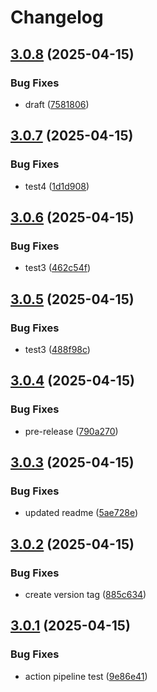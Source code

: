 # Changelog

## [3.0.8](https://github.com/fsdh-pfds/datahub-docs/compare/v3.0.7...v3.0.8) (2025-04-15)


### Bug Fixes

* draft ([7581806](https://github.com/fsdh-pfds/datahub-docs/commit/7581806bb246846b4543ff21e5650585841ba8ec))

## [3.0.7](https://github.com/fsdh-pfds/datahub-docs/compare/v3.0.6...v3.0.7) (2025-04-15)


### Bug Fixes

* test4 ([1d1d908](https://github.com/fsdh-pfds/datahub-docs/commit/1d1d9080e0596b713ba99074b9d3ec4d1295a0f1))

## [3.0.6](https://github.com/fsdh-pfds/datahub-docs/compare/v3.0.5...v3.0.6) (2025-04-15)


### Bug Fixes

* test3 ([462c54f](https://github.com/fsdh-pfds/datahub-docs/commit/462c54f9049b5edb67a3ca4ba3049828b0496558))

## [3.0.5](https://github.com/fsdh-pfds/datahub-docs/compare/v3.0.4...v3.0.5) (2025-04-15)


### Bug Fixes

* test3 ([488f98c](https://github.com/fsdh-pfds/datahub-docs/commit/488f98c6ca7fc36ca66952271f1b02ec170cd7f9))

## [3.0.4](https://github.com/fsdh-pfds/datahub-docs/compare/v3.0.3...v3.0.4) (2025-04-15)


### Bug Fixes

* pre-release ([790a270](https://github.com/fsdh-pfds/datahub-docs/commit/790a270374c1f0fb45dfd6c8f6c5436309df8149))

## [3.0.3](https://github.com/fsdh-pfds/datahub-docs/compare/v3.0.2...v3.0.3) (2025-04-15)


### Bug Fixes

* updated readme ([5ae728e](https://github.com/fsdh-pfds/datahub-docs/commit/5ae728e3f2422fd1b4d01797147cb30469dc872c))

## [3.0.2](https://github.com/fsdh-pfds/datahub-docs/compare/v3.0.1...v3.0.2) (2025-04-15)


### Bug Fixes

* create version tag ([885c634](https://github.com/fsdh-pfds/datahub-docs/commit/885c6345ff5463ee9bcab90c2b94824508aabaed))

## [3.0.1](https://github.com/fsdh-pfds/datahub-docs/compare/v3.0.0...v3.0.1) (2025-04-15)


### Bug Fixes

* action pipeline test ([9e86e41](https://github.com/fsdh-pfds/datahub-docs/commit/9e86e41fa6baacdb55a862c81eb4e63f701de488))

